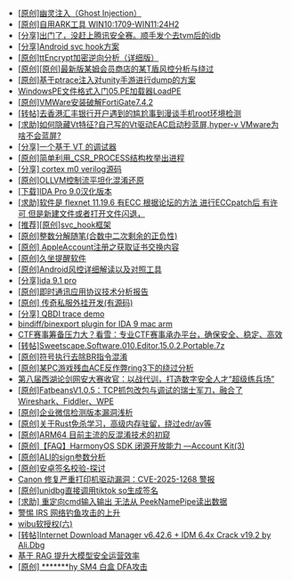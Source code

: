 + [[原创]幽灵注入（Ghost Injection）](https://bbs.kanxue.com/thread-286307.htm)
+ [[原创]自用ARK工具 WIN10:1709-WIN11:24H2](https://bbs.kanxue.com/thread-286026.htm)
+ [[分享]出门了，没赶上腾讯安全赛。顺手发个去tvm后的idb](https://bbs.kanxue.com/thread-286260.htm)
+ [[分享]Android svc hook方案](https://bbs.kanxue.com/thread-286308.htm)
+ [[原创]ttEncrypt加密逆向分析（详细版）](https://bbs.kanxue.com/thread-286273.htm)
+ [[原创][原创]最新版某姆会员商店的某T盾风控分析与绕过](https://bbs.kanxue.com/thread-286243.htm)
+ [[原创]基于ptrace注入对unity手游进行dump的方案](https://bbs.kanxue.com/thread-286222.htm)
+ [WindowsPE文件格式入门05.PE加载器LoadPE](https://bbs.kanxue.com/thread-286329.htm)
+ [[原创]VMWare安装破解FortiGate7.4.2](https://bbs.kanxue.com/thread-284794.htm)
+ [[转帖]去香港汇丰银行开户遇到的尴尬事到漫谈手机root环境检测](https://bbs.kanxue.com/thread-285754.htm)
+ [[求助]如何隐藏Vt特征?自己写的Vt驱动EAC启动秒蓝屏,hyper-v VMware为啥不会蓝屏?](https://bbs.kanxue.com/thread-274444.htm)
+ [[分享]一个基于 VT 的调试器](https://bbs.kanxue.com/thread-286110.htm)
+ [[原创]简单利用_CSR_PROCESS结构枚举出进程](https://bbs.kanxue.com/thread-286312.htm)
+ [[分享] cortex m0  verilog源码](https://bbs.kanxue.com/thread-286331.htm)
+ [[原创]OLLVM控制流平坦化混淆还原](https://bbs.kanxue.com/thread-286151.htm)
+ [[下载]IDA Pro 9.0汉化版本](https://bbs.kanxue.com/thread-286332.htm)
+ [[求助]软件是 flexnet 11.19.6 有ECC 根据论坛的方法 进行ECCpatch后 有许可 但是新建文件或者打开文件闪退，](https://bbs.kanxue.com/thread-284416.htm)
+ [[推荐][原创]svc_hook框架](https://bbs.kanxue.com/thread-284713.htm)
+ [[原创]整数分解随笔(合数中二次剩余的正负性)](https://bbs.kanxue.com/thread-286333.htm)
+ [[原创] AppleAccount注册之获取证书交换内容](https://bbs.kanxue.com/thread-285944.htm)
+ [[原创]久坐提醒软件](https://bbs.kanxue.com/thread-286234.htm)
+ [[原创]Android风控详细解读以及对照工具](https://bbs.kanxue.com/thread-286120.htm)
+ [[分享]ida 9.1 pro](https://bbs.kanxue.com/thread-285999.htm)
+ [[原创]即时通讯应用协议技术分析报告](https://bbs.kanxue.com/thread-286327.htm)
+ [[原创] 传奇私服外挂开发(有源码)](https://bbs.kanxue.com/thread-285681.htm)
+ [[分享] QBDI trace demo](https://bbs.kanxue.com/thread-285857.htm)
+ [bindiff/binexport plugin for IDA 9 mac arm](https://bbs.kanxue.com/thread-283322.htm)
+ [CTF赛事筹备压力大？看雪：专业CTF赛事承办平台，确保安全、稳定、高效](https://bbs.kanxue.com/thread-286340.htm)
+ [[转帖]Sweetscape.Software.010.Editor.15.0.2.Portable.7z](https://bbs.kanxue.com/thread-286309.htm)
+ [[原创]符号执行去除BR指令混淆](https://bbs.kanxue.com/thread-280737.htm)
+ [[原创]某PC游戏残血ACE反作弊ring3下的绕过分析](https://bbs.kanxue.com/thread-284667.htm)
+ [第八届西湖论剑网安大赛收官：以战代训，打造数字安全人才“超级练兵场”](https://bbs.kanxue.com/thread-286342.htm)
+ [[原创]FatbeansV1.0.5：TCP抓包改包与调试的瑞士军刀，融合了Wireshark、Fiddler、WPE](https://bbs.kanxue.com/thread-284571.htm)
+ [[原创]企业微信检测版本漏洞浅析](https://bbs.kanxue.com/thread-284796.htm)
+ [[原创]关于Rust免杀学习，高级内存驻留，绕过edr/av等](https://bbs.kanxue.com/thread-286302.htm)
+ [[原创]ARM64 目前主流的反混淆技术的初窥](https://bbs.kanxue.com/thread-285567.htm)
+ [[原创]【FAQ】HarmonyOS SDK 闭源开放能力 —Account Kit(3)](https://bbs.kanxue.com/thread-286347.htm)
+ [[原创]ALI的sign参数分析](https://bbs.kanxue.com/thread-284292.htm)
+ [[原创]安卓签名校验-探讨](https://bbs.kanxue.com/thread-285647.htm)
+ [Canon 修复严重打印机驱动漏洞：CVE-2025-1268 警报](https://bbs.kanxue.com/thread-286346.htm)
+ [[原创]unidbg直接调用tiktok so生成签名](https://bbs.kanxue.com/thread-285623.htm)
+ [[求助] 重定向cmd输入输出 无法从 PeekNamePipe读出数据](https://bbs.kanxue.com/thread-286345.htm)
+ [警惕 IRS 网络钓鱼攻击的上升](https://bbs.kanxue.com/thread-286344.htm)
+ [wibu软授权(六)](https://bbs.kanxue.com/thread-276310.htm)
+ [[转帖]Internet Download Manager v6.42.6 + IDM 6.4x Crack v19.2 by Ali.Dbg](https://bbs.kanxue.com/thread-281044.htm)
+ [基于 RAG 提升大模型安全运营效率](https://bbs.kanxue.com/thread-286349.htm)
+ [[原创] *******hy SM4 白盒 DFA攻击](https://bbs.kanxue.com/thread-285313.htm)
